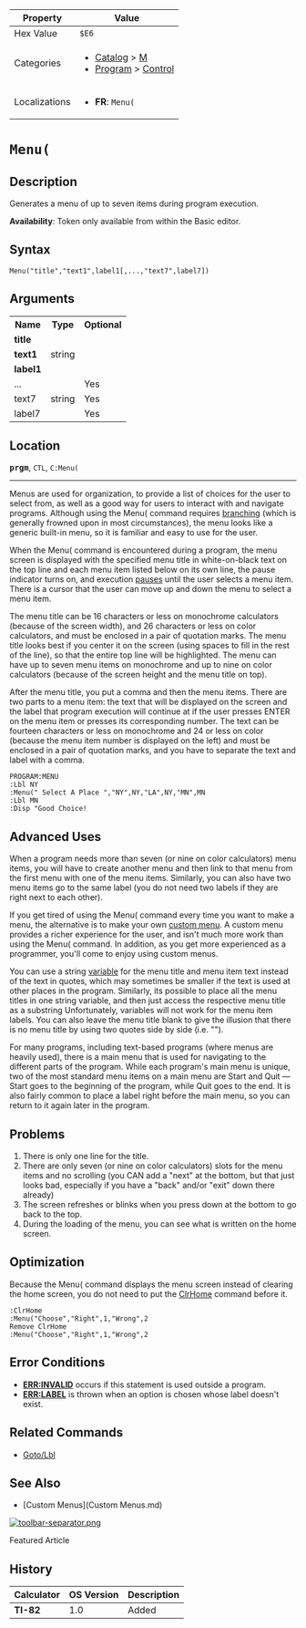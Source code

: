 | Property      | Value |
|---------------|-------|
| Hex Value     | `$E6`|
| Categories    | <ul><li>[Catalog](<../categories/Catalog.md>) > [M](<../categories/Catalog.md#M>)</li><li>[Program](<../categories/Program.md>) > [Control](<../categories/Program.md#Control>)</li></ul> |
| Localizations | <ul><li><b>FR</b>: `Menu(`</li></ul> |

# `Menu(`

## Description
Generates a menu of up to seven items during program execution.


<b>Availability</b>: Token only available from within the Basic editor.

## Syntax
`Menu("title","text1",label1[,...,"text7",label7])`

## Arguments
<table>
<tr><th>Name</th><th>Type</th><th>Optional</th></tr>

<tr><td><b>title</b></td><td></td><td></td></tr>

<tr><td><b>text1</b></td><td>string</td><td></td></tr>

<tr><td><b>label1</b></td><td></td><td></td></tr>

<tr><td>...</td><td></td><td>Yes</td></tr>

<tr><td>text7</td><td>string</td><td>Yes</td></tr>

<tr><td>label7</td><td></td><td>Yes</td></tr>

</table>

## Location
<tt><kbd><b>prgm</b></kbd></tt>, `CTL`, `C:Menu(`
<hr>

Menus are used for organization, to provide a list of choices for the user to select from, as well as a good way for users to interact with and navigate programs. Although using the Menu( command requires [branching](goto) (which is generally frowned upon in most circumstances), the menu looks like a generic built-in menu, so it is familiar and easy to use for the user.

When the Menu( command is encountered during a program, the menu screen is displayed with the specified menu title in white-on-black text on the top line and each menu item listed below on its own line, the pause indicator turns on, and execution [pauses](pause) until the user selects a menu item. There is a cursor that the user can move up and down the menu to select a menu item.

The menu title can be 16 characters or less on monochrome calculators (because of the screen width), and 26 characters or less on color calculators, and must be enclosed in a pair of quotation marks. The menu title looks best if you center it on the screen (using spaces to fill in the rest of the line), so that the entire top line will be highlighted. The menu can have up to seven menu items on monochrome and up to nine on color calculators (because of the screen height and the menu title on top).

After the menu title, you put a comma and then the menu items. There are two parts to a menu item: the text that will be displayed on the screen and the label that program execution will continue at if the user presses ENTER on the menu item or presses its corresponding number. The text can be fourteen characters or less on monochrome and 24 or less on color (because the menu item number is displayed on the left) and must be enclosed in a pair of quotation marks, and you have to separate the text and label with a comma.

```ti-basic
PROGRAM:MENU
:Lbl NY
:Menu(" Select A Place ","NY",NY,"LA",NY,"MN",MN
:Lbl MN
:Disp "Good Choice!
```

## Advanced Uses

When a program needs more than seven (or nine on color calculators) menu items, you will have to create another menu and then link to that menu from the first menu with one of the menu items. Similarly, you can also have two menu items go to the same label (you do not need two labels if they are right next to each other).

If you get tired of using the Menu( command every time you want to make a menu, the alternative is to make your own [custom menu](custommenus). A custom menu provides a richer experience for the user, and isn't much more work than using the Menu( command. In addition, as you get more experienced as a programmer, you'll come to enjoy using custom menus.

You can use a string [variable](variables) for the menu title and menu item text instead of the text in quotes, which may sometimes be smaller if the text is used at other places in the program. Similarly, its possible to place all the menu titles in one string variable, and then just access the respective menu title as a substring Unfortunately, variables will not work for the menu item labels. You can also leave the menu title blank to give the illusion that there is no menu title by using two quotes side by side (i.e. "").

For many programs, including text-based programs (where menus are heavily used), there is a main menu that is used for navigating to the different parts of the program. While each program's main menu is unique, two of the most standard menu items on a main menu are Start and Quit — Start goes to the beginning of the program, while Quit goes to the end. It is also fairly common to place a label right before the main menu, so you can return to it again later in the program.

## Problems

1. There is only one line for the title.  
2. There are only seven (or nine on color calculators) slots for the menu items and no scrolling (you CAN add a "next" at the bottom, but that just looks bad, especially if you have a "back" and/or "exit" down there already)  
3. The screen refreshes or blinks when you press down at the bottom to go back to the top.  
4. During the loading of the menu, you can see what is written on the home screen.

## Optimization

Because the Menu( command displays the menu screen instead of clearing the home screen, you do not need to put the [ClrHome](ClrHome.md) command before it.

```ti-basic
:ClrHome
:Menu("Choose","Right",1,"Wrong",2
Remove ClrHome
:Menu("Choose","Right",1,"Wrong",2
```

## Error Conditions

*   **[ERR:INVALID](errors#invalid)** occurs if this statement is used outside a program.
*   **[ERR:LABEL](errors#label)** is thrown when an option is chosen whose label doesn't exist.

## Related Commands

*   [Goto/Lbl](Goto/Lbl.md)

## See Also

*   [Custom Menus](Custom Menus.md)

[![toolbar-separator.png](http://tibasicdev.wdfiles.com/local--files/home/toolbar-separator.png)](featured-articles)

Featured Article

## History
| Calculator | OS Version | Description |
|------------|------------|-------------|
| <b>TI-82</b> | 1.0 | Added |



